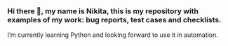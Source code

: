 ### Hi there 👋, my name is Nikita, this is my repository with examples of my work: bug reports, test cases and checklists. 
I’m currently learning Python and looking forward to use it in automation.
